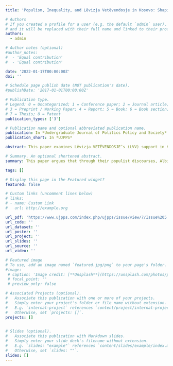 ```yaml
---
title: 'Populism, Inequality, and Lëvizja Vetëvendosje in Kosovo: Shaping Society Through Populist Discourses'

# Authors
# If you created a profile for a user (e.g. the default `admin` user), write the username (folder name) here
# and it will be replaced with their full name and linked to their profile.
authors:
  - admin

# Author notes (optional)
#author_notes:
#  - 'Equal contribution'
#  - 'Equal contribution'

date: '2022-01-17T00:00:00Z'
doi: ''

# Schedule page publish date (NOT publication's date).
#publishDate: '2017-01-01T00:00:00Z'

# Publication type.
# Legend: 0 = Uncategorized; 1 = Conference paper; 2 = Journal article;
# 3 = Preprint / Working Paper; 4 = Report; 5 = Book; 6 = Book section;
# 7 = Thesis; 8 = Patent
publication_types: ['3']

# Publication name and optional abbreviated publication name.
publication: In *Undergraduate Journal of Politics Policy and Society*
publication_short: In *UJPPS*

abstract: This paper examines Lëvizja VETËVENDOSJE’s (LVV) support in Kosovo using a populist lens. Traditionally, scholars argue that support for LVV’s populist rhetoric is due to ethnic nationalist factors. An additional explanation for the LVV’s success is the inclusion of inequality in Kosovo in LVV’s populist discourses and their division of society. Once the LVV included Kosovo’s inequalities in their populist discourses they were able to achieve electoral success. The LVV and their leader Albin Kurti divide Kosovo’s society into three groups through their discourse. These groups include the pure Albanian Kosovars, the corrupt international and local Albanian elite, and the corrupt Serbian government. The corrupt international elite force the local elite to support a dialogue with Serbia, drawing the elite’s attention away from inequality in Kosovo. Through their populist discourses, Albin Kurti and the LVV attempts to reshape political rhetoric in Kosovo to focus on issues of inequality and corruption.

# Summary. An optional shortened abstract.
summary: This paper argues that through their populist discourses, Albin Kurti and the LVV attempts to reshape political rhetoric in Kosovo to focus on issues of inequality and corruption.

tags: []

# Display this page in the Featured widget?
featured: false

# Custom links (uncomment lines below)
# links:
# - name: Custom Link
#   url: http://example.org

url_pdf: 'https://www.ujpps.com/index.php/ujpps/issue/view/7/Issue%205'
url_code: ''
url_dataset: ''
url_poster: ''
url_project: ''
url_slides: ''
url_source: ''
url_video: ''

# Featured image
# To use, add an image named `featured.jpg/png` to your page's folder.
#image:
 # caption: 'Image credit: [**Unsplash**](https://unsplash.com/photos/pLCdAaMFLTE)'
 # focal_point: ''
 # preview_only: false

# Associated Projects (optional).
#   Associate this publication with one or more of your projects.
#   Simply enter your project's folder or file name without extension.
#   E.g. `internal-project` references `content/project/internal-project/index.md`.
#   Otherwise, set `projects: []`.
projects: []
  

# Slides (optional).
#   Associate this publication with Markdown slides.
#   Simply enter your slide deck's filename without extension.
#   E.g. `slides: "example"` references `content/slides/example/index.md`.
#   Otherwise, set `slides: ""`.
slides: []
---
```


